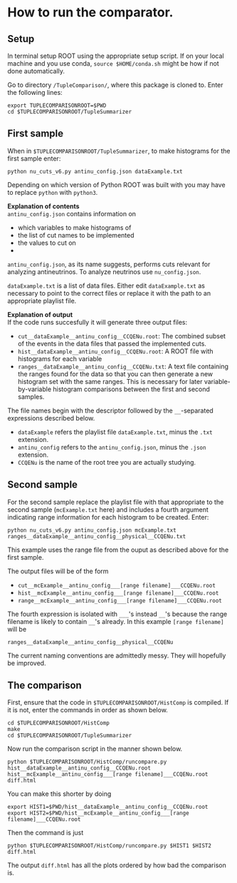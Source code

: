 # How to run the comparator. 

## Setup  

In terminal setup ROOT using the appropriate setup script. If on your local machine and you use conda, `source $HOME/conda.sh` might be how if not done automatically.

Go to directory `/TupleComparison/`, where this package is cloned to. Enter the following lines:

```
export TUPLECOMPARISONROOT=$PWD
cd $TUPLECOMPARISONROOT/TupleSummarizer
```

## First sample

When in `$TUPLECOMPARISONROOT/TupleSummarizer`, to make histograms for the first sample enter:

```
python nu_cuts_v6.py antinu_config.json dataExample.txt
```
Depending on which version of Python ROOT was built with you may have to replace `python` with `python3`.

**Explanation of  contents**  
`antinu_config.json` contains information on 
* which variables to make histograms of
* the list of cut names to be implemented
* the values to cut on
* 
`antinu_config.json`, as its name suggests, performs cuts relevant for analyzing antineutrinos. To analyze neutrinos use `nu_config.json`.

`dataExample.txt` is a list of data files. Either edit `dataExample.txt` as necessary to point to the correct files or replace it with the path to an appropriate playlist file.

**Explanation of output**  
If the code runs succesfully it will generate three output files:
* `cut__dataExample__antinu_config__CCQENu.root`: The combined subset of the events in the data files that passed the implemented cuts.
* `hist__dataExample__antinu_config__CCQENu.root`: A ROOT file with histograms for each variable
* `ranges__dataExample__antinu_config__CCQENu.txt`: A text file containing the ranges found for the data so that you can then generate a new histogram set with the same ranges. This is necessary for later variable-by-variable histogram comparisons between the first and second samples.

The file names begin with the descriptor followed by the `__`-separated expressions described below.
* `dataExample` refers the playlist file `dataExample.txt`, minus the `.txt` extension.
* `antinu_config` refers to the `antinu_config.json`, minus the `.json` extension.
* `CCQENu` is the name of the root tree you are actually studying. 

## Second sample

For the second sample replace the playlist file with that appropriate to the second sample (`mcExample.txt` here) and includes a fourth argument indicating range information for each histogram to be created. Enter:

```
python nu_cuts_v6.py antinu_config.json mcExample.txt ranges__dataExample__antinu_config__physical__CCQENu.txt
```
This example uses the range file from the ouput as described above for the first sample.

The output files will be of the form
* `cut__mcExample__antinu_config___[range filename]___CCQENu.root`
* `hist__mcExample__antinu_config___[range filename]___CCQENu.root`
* `range__mcExample__antinu_config___[range filename]___CCQENu.root`

The fourth expression is isolated with `___`'s instead `__`'s because the range filename is likely to contain `__`'s already. In this example `[range filename]` will be

```
ranges__dataExample__antinu_config__physical__CCQENu
```
The current naming conventions are admittedly messy. They will hopefully be improved.

## The comparison

First, ensure that the code in `$TUPLECOMPARISONROOT/HistComp` is compiled. If it is not, enter the commands in order as shown below.

```
cd $TUPLECOMPARISONROOT/HistComp
make
cd $TUPLECOMPARISONROOT/TupleSummarizer
``` 

Now run the comparison script in the manner shown below.

`python $TUPLECOMPARISONROOT/HistComp/runcompare.py hist__dataExample__antinu_config__CCQENu.root hist__mcExample__antinu_config___[range filename]___CCQENu.root diff.html
`

You can make this shorter by doing

```
export HIST1=$PWD/hist__dataExample__antinu_config__CCQENu.root
export HIST2=$PWD/hist__mcExample__antinu_config___[range filename]___CCQENu.root
```
Then the command is just

```
python $TUPLECOMPARISONROOT/HistComp/runcompare.py $HIST1 $HIST2 diff.html
```

The output `diff.html` has all the plots ordered by how bad the comparison is. 



